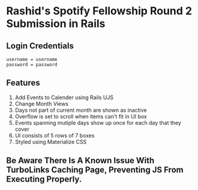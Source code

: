 # Rashid's Spotify Fellowship Round 2 Submission in Rails

## Login Credentials  
```
username = username
password = password
```

## Features
1) Add Events to Calender using Rails UJS
2) Change Month Views
3) Days not part of current month are shown as inactive
4) Overflow is set to scroll when items can't fit in UI box
5) Events spanning mutiple days show up once for each day that they cover
6) UI consists of 5 rows of 7 boxes
7) Styled using Materialize CSS

## Be Aware There Is A Known Issue With TurboLinks Caching Page, Preventing JS From Executing Properly. 